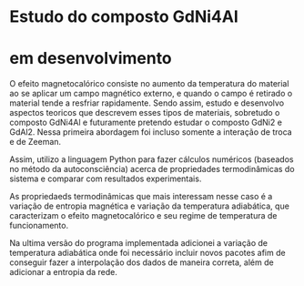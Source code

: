 # Estudo do composto GdNi4Al

# em desenvolvimento

O efeito magnetocalórico consiste no aumento da temperatura do material ao se
aplicar um campo magnético externo, e quando o campo é retirado o material
tende a resfriar rapidamente. Sendo assim, estudo e desenvolvo aspectos teoricos
que descrevem esses tipos de materiais, sobretudo o composto GdNi4Al e futuramente pretendo 
estudar o composto GdNi2 e GdAl2. Nessa primeira abordagem foi incluso somente
a interação de troca e de Zeeman.

Assim, utilizo a linguagem Python para fazer cálculos numéricos (baseados
no método da autoconsciência) acerca de propriedades termodinâmicas do
sistema e comparar com resultados experimentais.

As propriedaeds termodinâmicas que mais interessam nesse caso é a variação
de entropia magnética e variação da temperatura adiabática, que caracterizam
o efeito magnetocalórico e seu regime de temperatura de funcionamento.

Na ultima versão do programa implementada adicionei a variação de temperatura
adiabática onde foi necessário incluir novos pacotes afim de conseguir fazer
a interpolação dos dados de maneira correta, além de adicionar a entropia da rede.
